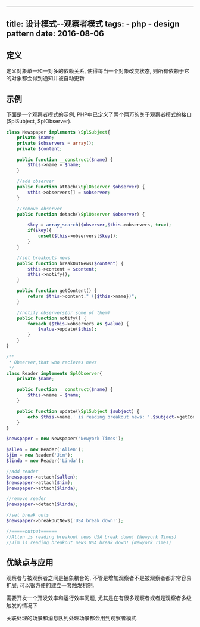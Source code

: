 ----------------
title: 设计模式--观察者模式
tags:
    - php
    - design pattern
date: 2016-08-06
----------------

定义
---
定义对象单一和一对多的依赖关系, 使得每当一个对象改变状态, 则所有依赖于它的对象都会得到通知并被自动更新

示例
---
下面是一个观察者模式的示例, PHP中已定义了两个两万的关于观察者模式的接口(SplSubject, SplObserver).
```PHP
class Newspaper implements \SplSubject{
    private $name;
    private $observers = array();
    private $content;

    public function __construct($name) {
        $this->name = $name;
    }

    //add observer
    public function attach(\SplObserver $observer) {
        $this->observers[] = $observer;
    }

    //remove observer
    public function detach(\SplObserver $observer) {

        $key = array_search($observer,$this->observers, true);
        if($key){
            unset($this->observers[$key]);
        }
    }

    //set breakouts news
    public function breakOutNews($content) {
        $this->content = $content;
        $this->notify();
    }

    public function getContent() {
        return $this->content." ({$this->name})";
    }

    //notify observers(or some of them)
    public function notify() {
        foreach ($this->observers as $value) {
            $value->update($this);
        }
    }
}

/**
 * Observer,that who recieves news
 */
class Reader implements SplObserver{
    private $name;

    public function __construct($name) {
        $this->name = $name;
    }

    public function update(\SplSubject $subject) {
        echo $this->name.' is reading breakout news: '.$subject->getContent() . "\n";
    }
}

$newspaper = new Newspaper('Newyork Times');

$allen = new Reader('Allen');
$jim = new Reader('Jim');
$linda = new Reader('Linda');

//add reader
$newspaper->attach($allen);
$newspaper->attach($jim);
$newspaper->attach($linda);

//remove reader
$newspaper->detach($linda);

//set break outs
$newspaper->breakOutNews('USA break down!');

//=====output======
//Allen is reading breakout news USA break down! (Newyork Times)
//Jim is reading breakout news USA break down! (Newyork Times)
``` 

优缺点与应用
---
观察者与被观察者之间是抽象耦合的, 不管是增加观察者不是被观察者都非常容易扩展; 可以很方便的建立一套触发机制.

需要开发一个开发效率和运行效率问题, 尤其是在有很多观察者或者是观察者多级触发的情况下

关联处理的场景和消息队列处理场景都会用到观察者模式
